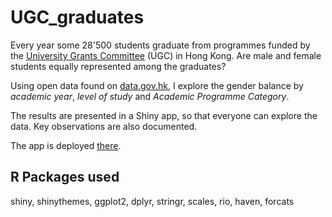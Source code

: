 # UGC_graduates

Every year some 28'500 students graduate from programmes funded by the [University Grants Committee](https://www.ugc.edu.hk/eng/ugc/index.html) (UGC) in Hong Kong. Are male and female students equally represented among the graduates?  

Using open data found on [data.gov.hk](https://data.gov.hk/en-data/dataset/hk-ugc-ugc-student-graduates2), I explore the gender balance by _academic year_, _level of study_ and _Academic Programme Category_.  

The results are presented in a Shiny app, so that everyone can explore the data. Key observations are also documented.  

The app is deployed [there](tbd).

## R Packages used
shiny, shinythemes, ggplot2, dplyr, stringr, scales, rio, haven, forcats
